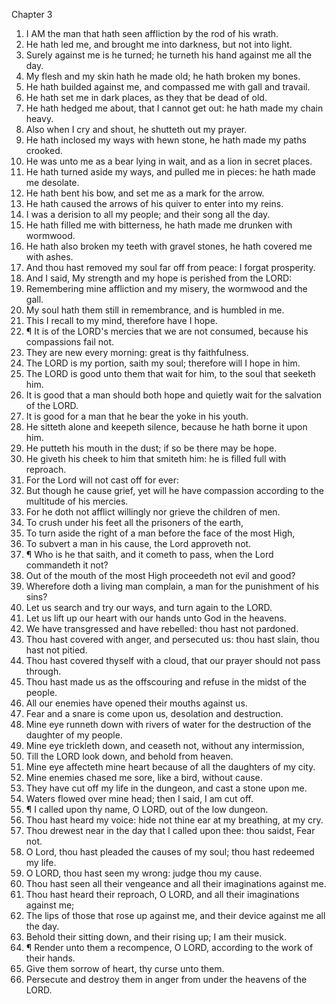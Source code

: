 

Chapter 3

1. I AM the man that hath seen affliction by the rod of his wrath.
2. He hath led me, and brought me into darkness, but not into light.
3. Surely against me is he turned; he turneth his hand against me all the day.
4. My flesh and my skin hath he made old; he hath broken my bones.
5. He hath builded against me, and compassed me with gall and travail.
6. He hath set me in dark places, as they that be dead of old.
7. He hath hedged me about, that I cannot get out: he hath made my chain heavy.
8. Also when I cry and shout, he shutteth out my prayer.
9. He hath inclosed my ways with hewn stone, he hath made my paths crooked.
10. He was unto me as a bear lying in wait, and as a lion in secret places.
11. He hath turned aside my ways, and pulled me in pieces: he hath made me desolate.
12. He hath bent his bow, and set me as a mark for the arrow.
13. He hath caused the arrows of his quiver to enter into my reins.
14. I was a derision to all my people; and their song all the day.
15. He hath filled me with bitterness, he hath made me drunken with wormwood.
16. He hath also broken my teeth with gravel stones, he hath covered me with ashes.
17. And thou hast removed my soul far off from peace: I forgat prosperity.
18. And I said, My strength and my hope is perished from the LORD:
19. Remembering mine affliction and my misery, the wormwood and the gall.
20. My soul hath them still in remembrance, and is humbled in me.
21. This I recall to my mind, therefore have I hope.
22. ¶ It is of the LORD's mercies that we are not consumed, because his compassions fail not.
23. They are new every morning: great is thy faithfulness.
24. The LORD is my portion, saith my soul; therefore will I hope in him.
25. The LORD is good unto them that wait for him, to the soul that seeketh him.
26. It is good that a man should both hope and quietly wait for the salvation of the LORD.
27. It is good for a man that he bear the yoke in his youth.
28. He sitteth alone and keepeth silence, because he hath borne it upon him.
29. He putteth his mouth in the dust; if so be there may be hope.
30. He giveth his cheek to him that smiteth him: he is filled full with reproach.
31. For the Lord will not cast off for ever:
32. But though he cause grief, yet will he have compassion according to the multitude of his mercies.
33. For he doth not afflict willingly nor grieve the children of men.
34. To crush under his feet all the prisoners of the earth,
35. To turn aside the right of a man before the face of the most High,
36. To subvert a man in his cause, the Lord approveth not.
37. ¶ Who is he that saith, and it cometh to pass, when the Lord commandeth it not?
38. Out of the mouth of the most High proceedeth not evil and good?
39. Wherefore doth a living man complain, a man for the punishment of his sins?
40. Let us search and try our ways, and turn again to the LORD.
41. Let us lift up our heart with our hands unto God in the heavens.
42. We have transgressed and have rebelled: thou hast not pardoned.
43. Thou hast covered with anger, and persecuted us: thou hast slain, thou hast not pitied.
44. Thou hast covered thyself with a cloud, that our prayer should not pass through.
45. Thou hast made us as the offscouring and refuse in the midst of the people.
46. All our enemies have opened their mouths against us.
47. Fear and a snare is come upon us, desolation and destruction.
48. Mine eye runneth down with rivers of water for the destruction of the daughter of my people.
49. Mine eye trickleth down, and ceaseth not, without any intermission,
50. Till the LORD look down, and behold from heaven.
51. Mine eye affecteth mine heart because of all the daughters of my city.
52. Mine enemies chased me sore, like a bird, without cause.
53. They have cut off my life in the dungeon, and cast a stone upon me.
54. Waters flowed over mine head; then I said, I am cut off.
55. ¶ I called upon thy name, O LORD, out of the low dungeon.
56. Thou hast heard my voice: hide not thine ear at my breathing, at my cry.
57. Thou drewest near in the day that I called upon thee: thou saidst, Fear not.
58. O Lord, thou hast pleaded the causes of my soul; thou hast redeemed my life.
59. O LORD, thou hast seen my wrong: judge thou my cause.
60. Thou hast seen all their vengeance and all their imaginations against me.
61. Thou hast heard their reproach, O LORD, and all their imaginations against me;
62. The lips of those that rose up against me, and their device against me all the day.
63. Behold their sitting down, and their rising up; I am their musick.
64. ¶ Render unto them a recompence, O LORD, according to the work of their hands.
65. Give them sorrow of heart, thy curse unto them.
66. Persecute and destroy them in anger from under the heavens of the LORD.
